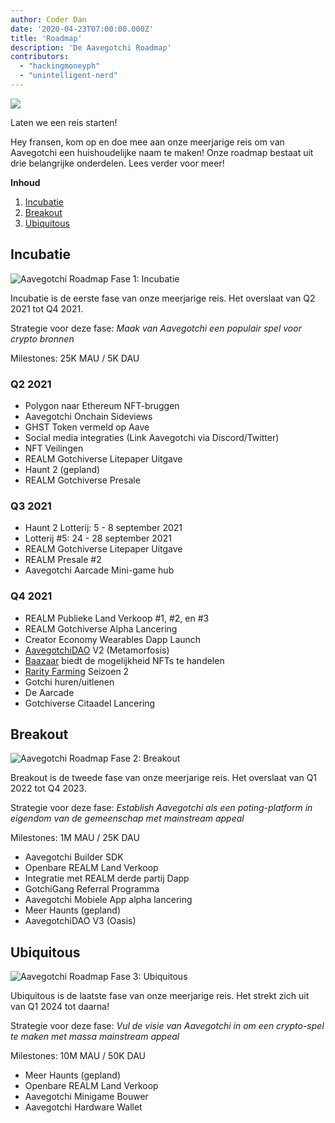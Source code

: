 ```yaml
---
author: Coder Dan
date: '2020-04-23T07:00:00.000Z'
title: 'Roadmap'
description: 'De Aavegotchi Roadmap'
contributors:
  - "hackingmoneyph"
  - "unintelligent-nerd"
---
```


<div class="headerImageContainer">
<img class="headerImage" src="/roadmap/roadmap.png">
<p class="headerImageText">Laten we een reis starten!</p>
</div>

Hey fransen, kom op en doe mee aan onze meerjarige reis om van Aavegotchi een huishoudelijke naam te maken! Onze roadmap bestaat uit drie belangrijke onderdelen. Lees verder voor meer!

<div class="contentsBox">

**Inhoud**

<ol>
<li><a href=#incubation>Incubatie</a></li>
<li><a href=#breakout>Breakout</a></li>
<li><a href=#ubiquitous>Ubiquitous</a></li>
</ol>

</div>

## Incubatie

<img class = "bodyImage" src = "/roadmap/phase-1-incubation.png" alt = "Aavegotchi Roadmap Fase 1: Incubatie" />

Incubatie is de eerste fase van onze meerjarige reis. Het overslaat van Q2 2021 tot Q4 2021.

Strategie voor deze fase: *Maak van Aavegotchi een populair spel voor crypto bronnen*

Milestones: 25K MAU / 5K DAU

### Q2 2021

* Polygon naar Ethereum NFT-bruggen
* Aavegotchi Onchain Sideviews
* GHST Token vermeld op Aave
* Social media integraties (Link Aavegotchi via Discord/Twitter)
* NFT Veilingen
* REALM Gotchiverse Litepaper Uitgave
* Haunt 2 (gepland)
* REALM Gotchiverse Presale

### Q3 2021

* Haunt 2 Lotterij: 5 - 8 september 2021
* Lotterij #5: 24 - 28 september 2021
* REALM Gotchiverse Litepaper Uitgave
* REALM Presale #2
* Aavegotchi Aarcade Mini-game hub

### Q4 2021

* REALM Publieke Land Verkoop #1, #2, en #3
* REALM Gotchiverse Alpha Lancering
* Creator Economy Wearables Dapp Launch
* [AavegotchiDAO](/dao) V2 (Metamorfosis)
* [Baazaar](/baazaar) biedt de mogelijkheid NFTs te handelen
* [Rarity Farming](/rarity-farming) Seizoen 2
* Gotchi huren/uitlenen
* De Aarcade
* Gotchiverse Citaadel Lancering

## Breakout

<img class = "bodyImage" src = "/roadmap/phase-2-breakout.png" alt = "Aavegotchi Roadmap Fase 2: Breakout" />

Breakout is de tweede fase van onze meerjarige reis. Het overslaat van Q1 2022 tot Q4 2023.

Strategie voor deze fase: *Establish Aavegotchi als een poting-platform in eigendom van de gemeenschap met mainstream appeal*

Milestones: 1M MAU / 25K DAU

* Aavegotchi Builder SDK
* Openbare REALM Land Verkoop
* Integratie met REALM derde partij Dapp
* GotchiGang Referral Programma
* Aavegotchi Mobiele App alpha lancering
* Meer Haunts (gepland)
* AavegotchiDAO V3 (Oasis)

## Ubiquitous

<img class = "bodyImage" src = "/roadmap/phase-3-ubiquitous.png" alt = "Aavegotchi Roadmap Fase 3: Ubiquitous" />

Ubiquitous is de laatste fase van onze meerjarige reis. Het strekt zich uit van Q1 2024 tot daarna!

Strategie voor deze fase: *Vul de visie van Aavegotchi in om een crypto-spel te maken met massa mainstream appeal*

Milestones: 10M MAU / 50K DAU

* Meer Haunts (gepland)
* Openbare REALM Land Verkoop
* Aavegotchi Minigame Bouwer
* Aavegotchi Hardware Wallet